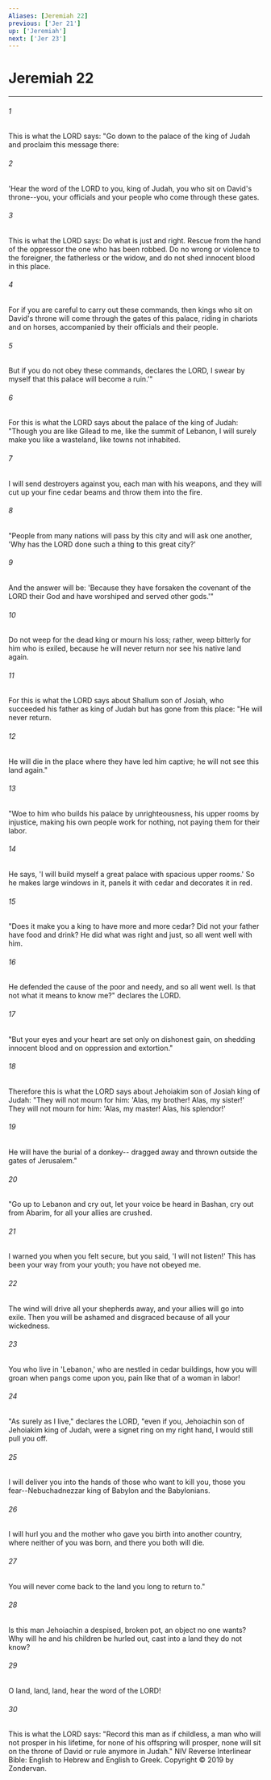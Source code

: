 ```yaml
---
Aliases: [Jeremiah 22]
previous: ['Jer 21']
up: ['Jeremiah']
next: ['Jer 23']
---
```

# Jeremiah 22

***


###### 1 
This is what the LORD says: "Go down to the palace of the king of Judah and proclaim this message there: 

###### 2 
'Hear the word of the LORD to you, king of Judah, you who sit on David's throne--you, your officials and your people who come through these gates. 

###### 3 
This is what the LORD says: Do what is just and right. Rescue from the hand of the oppressor the one who has been robbed. Do no wrong or violence to the foreigner, the fatherless or the widow, and do not shed innocent blood in this place. 

###### 4 
For if you are careful to carry out these commands, then kings who sit on David's throne will come through the gates of this palace, riding in chariots and on horses, accompanied by their officials and their people. 

###### 5 
But if you do not obey these commands, declares the LORD, I swear by myself that this palace will become a ruin.'" 

###### 6 
For this is what the LORD says about the palace of the king of Judah: "Though you are like Gilead to me, like the summit of Lebanon, I will surely make you like a wasteland, like towns not inhabited. 

###### 7 
I will send destroyers against you, each man with his weapons, and they will cut up your fine cedar beams and throw them into the fire. 

###### 8 
"People from many nations will pass by this city and will ask one another, 'Why has the LORD done such a thing to this great city?' 

###### 9 
And the answer will be: 'Because they have forsaken the covenant of the LORD their God and have worshiped and served other gods.'" 

###### 10 
Do not weep for the dead king or mourn his loss; rather, weep bitterly for him who is exiled, because he will never return nor see his native land again. 

###### 11 
For this is what the LORD says about Shallum son of Josiah, who succeeded his father as king of Judah but has gone from this place: "He will never return. 

###### 12 
He will die in the place where they have led him captive; he will not see this land again." 

###### 13 
"Woe to him who builds his palace by unrighteousness, his upper rooms by injustice, making his own people work for nothing, not paying them for their labor. 

###### 14 
He says, 'I will build myself a great palace with spacious upper rooms.' So he makes large windows in it, panels it with cedar and decorates it in red. 

###### 15 
"Does it make you a king to have more and more cedar? Did not your father have food and drink? He did what was right and just, so all went well with him. 

###### 16 
He defended the cause of the poor and needy, and so all went well. Is that not what it means to know me?" declares the LORD. 

###### 17 
"But your eyes and your heart are set only on dishonest gain, on shedding innocent blood and on oppression and extortion." 

###### 18 
Therefore this is what the LORD says about Jehoiakim son of Josiah king of Judah: "They will not mourn for him: 'Alas, my brother! Alas, my sister!' They will not mourn for him: 'Alas, my master! Alas, his splendor!' 

###### 19 
He will have the burial of a donkey-- dragged away and thrown outside the gates of Jerusalem." 

###### 20 
"Go up to Lebanon and cry out, let your voice be heard in Bashan, cry out from Abarim, for all your allies are crushed. 

###### 21 
I warned you when you felt secure, but you said, 'I will not listen!' This has been your way from your youth; you have not obeyed me. 

###### 22 
The wind will drive all your shepherds away, and your allies will go into exile. Then you will be ashamed and disgraced because of all your wickedness. 

###### 23 
You who live in 'Lebanon,' who are nestled in cedar buildings, how you will groan when pangs come upon you, pain like that of a woman in labor! 

###### 24 
"As surely as I live," declares the LORD, "even if you, Jehoiachin son of Jehoiakim king of Judah, were a signet ring on my right hand, I would still pull you off. 

###### 25 
I will deliver you into the hands of those who want to kill you, those you fear--Nebuchadnezzar king of Babylon and the Babylonians. 

###### 26 
I will hurl you and the mother who gave you birth into another country, where neither of you was born, and there you both will die. 

###### 27 
You will never come back to the land you long to return to." 

###### 28 
Is this man Jehoiachin a despised, broken pot, an object no one wants? Why will he and his children be hurled out, cast into a land they do not know? 

###### 29 
O land, land, land, hear the word of the LORD! 

###### 30 
This is what the LORD says: "Record this man as if childless, a man who will not prosper in his lifetime, for none of his offspring will prosper, none will sit on the throne of David or rule anymore in Judah." NIV Reverse Interlinear Bible: English to Hebrew and English to Greek. Copyright © 2019 by Zondervan.
